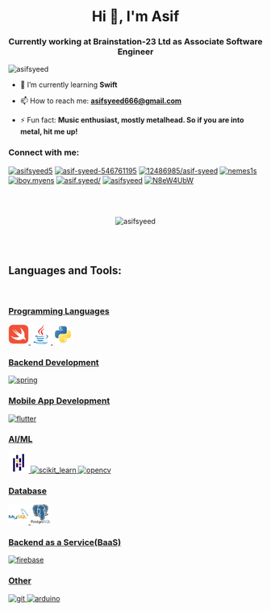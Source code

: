 <h1 align="center">Hi 👋, I'm Asif</h1>
<h3 align="center">Currently working at Brainstation-23 Ltd as Associate Software Engineer </h3>

<p align="left"> <img src="https://komarev.com/ghpvc/?username=asifsyeed&label=Profile%20views&color=0e75b6&style=flat" alt="asifsyeed" /> </p>

- 🌱 I’m currently learning **Swift**

- 📫 How to reach me: **asifsyeed666@gmail.com**

- ⚡ Fun fact: **Music enthusiast, mostly metalhead. So if you are into metal, hit me up!**

<h3 align="left">Connect with me:</h3>
<p align="left">
<a href="https://twitter.com/asifsyeed5" target="blank"><img align="center" src="https://raw.githubusercontent.com/rahuldkjain/github-profile-readme-generator/master/src/images/icons/Social/twitter.svg" alt="asifsyeed5" height="30" width="40" /></a>
<a href="https://linkedin.com/in/asif-syeed-546761195" target="blank"><img align="center" src="https://raw.githubusercontent.com/rahuldkjain/github-profile-readme-generator/master/src/images/icons/Social/linked-in-alt.svg" alt="asif-syeed-546761195" height="30" width="40" /></a>
<a href="https://stackoverflow.com/users/12486985/asif-syeed" target="blank"><img align="center" src="https://raw.githubusercontent.com/rahuldkjain/github-profile-readme-generator/master/src/images/icons/Social/stack-overflow.svg" alt="12486985/asif-syeed" height="30" width="40" /></a>
<a href="https://kaggle.com/nemes1s" target="blank"><img align="center" src="https://raw.githubusercontent.com/rahuldkjain/github-profile-readme-generator/master/src/images/icons/Social/kaggle.svg" alt="nemes1s" height="30" width="40" /></a>
<a href="https://fb.com/iboy.myens" target="blank"><img align="center" src="https://raw.githubusercontent.com/rahuldkjain/github-profile-readme-generator/master/src/images/icons/Social/facebook.svg" alt="iboy.myens" height="30" width="40" /></a>
<a href="https://instagram.com/asif.syeed/" target="blank"><img align="center" src="https://raw.githubusercontent.com/rahuldkjain/github-profile-readme-generator/master/src/images/icons/Social/instagram.svg" alt="asif.syeed/" height="30" width="40" /></a>
<a href="https://codeforces.com/profile/asifsyeed" target="blank"><img align="center" src="https://cdn.jsdelivr.net/npm/simple-icons@3.0.1/icons/codeforces.svg" alt="asifsyeed" height="30" width="40" /></a>
<a href="https://discord.gg/N8eW4UbW" target="blank"><img align="center" src="https://raw.githubusercontent.com/rahuldkjain/github-profile-readme-generator/master/src/images/icons/Social/discord.svg" alt="N8eW4UbW" height="30" width="40" /></a>
</p>
<br>
<br>
<p align="center"><img align="center" src="https://github-readme-streak-stats.herokuapp.com/?user=asifsyeed&" alt="asifsyeed" /></p>
<br>
<br>

<h2 align="left">Languages and Tools:</h2>
<br>
<h3 align="left"><u>Programming Languages</u></h3>
<p align="left">  <a href="https://developer.apple.com/swift/" target="_blank"> <img src="https://raw.githubusercontent.com/devicons/devicon/master/icons/swift/swift-original.svg" alt="swift" width="40" height="40"/> </a> <a href="https://www.java.com" target="_blank"> <img src="https://raw.githubusercontent.com/devicons/devicon/master/icons/java/java-original.svg" alt="java" width="40" height="40"/> </a> <a href="https://www.python.org" target="_blank"> <img src="https://raw.githubusercontent.com/devicons/devicon/master/icons/python/python-original.svg" alt="python" width="40" height="40"/> </a> </p>

<h3 align="left"><u>Backend Development</u></h3>
<a href="https://spring.io/" target="_blank" rel="noreferrer"> <img src="https://www.vectorlogo.zone/logos/springio/springio-icon.svg" alt="spring" width="40" height="40"/> </a> </p>

<h3 align="left"><u>Mobile App Development</u></h3>
<a href="https://flutter.dev" target="_blank"> <img src="https://www.vectorlogo.zone/logos/flutterio/flutterio-icon.svg" alt="flutter" width="40" height="40"/> </a> </p>

<h3 align="left"><u>AI/ML</u></h3>
<p align="left"> <a href="https://pandas.pydata.org/" target="_blank" rel="noreferrer"> <img src="https://raw.githubusercontent.com/devicons/devicon/2ae2a900d2f041da66e950e4d48052658d850630/icons/pandas/pandas-original.svg" alt="pandas" width="40" height="40"/> </a> <a href="https://scikit-learn.org/" target="_blank"> <img src="https://upload.wikimedia.org/wikipedia/commons/0/05/Scikit_learn_logo_small.svg" alt="scikit_learn" width="40" height="40"/> </a> <a href="https://opencv.org/" target="_blank"> <img src="https://www.vectorlogo.zone/logos/opencv/opencv-icon.svg" alt="opencv" width="40" height="40"/> </a> </p>

<h3 align="left"><u>Database</u></h3>
<p align="left"> <a href="https://www.mysql.com/" target="_blank"> <img src="https://raw.githubusercontent.com/devicons/devicon/master/icons/mysql/mysql-original-wordmark.svg" alt="mysql" width="40" height="40"/> </a> <a href="https://www.postgresql.org" target="_blank"> <img src="https://raw.githubusercontent.com/devicons/devicon/master/icons/postgresql/postgresql-original-wordmark.svg" alt="postgresql" width="40" height="40"/> </a> </p>

<h3 align="left"><u>Backend as a Service(BaaS)</u></h3>
<p align="left"> <a href="https://firebase.google.com/" target="_blank"> <img src="https://www.vectorlogo.zone/logos/firebase/firebase-icon.svg" alt="firebase" width="40" height="40"/> </a> </p>

<h3 align="left"><u>Other</u></h3>
<p align="left"> <a href="https://git-scm.com/" target="_blank"> <img src="https://www.vectorlogo.zone/logos/git-scm/git-scm-icon.svg" alt="git" width="40" height="40"/> </a> <a href="https://www.arduino.cc/" target="_blank"> <img src="https://cdn.worldvectorlogo.com/logos/arduino-1.svg" alt="arduino" width="40" height="40"/> </a> </p>


